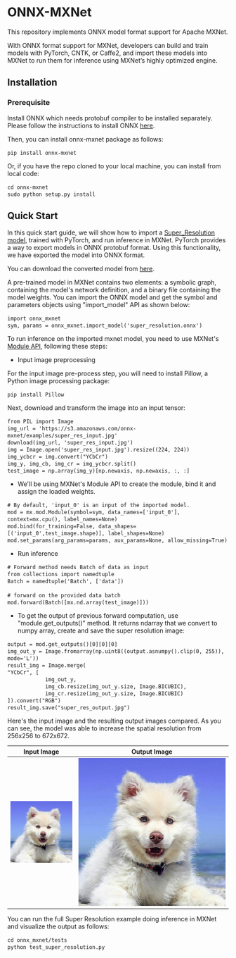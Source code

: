 # ONNX-MXNet

This repository implements ONNX model format support for Apache MXNet.

With ONNX format support for MXNet, developers can build and train models with PyTorch, CNTK, or Caffe2, and import these models into MXNet to run them for inference using MXNet’s highly optimized engine.

## Installation
### Prerequisite
Install ONNX which needs protobuf compiler to be installed separately. Please follow the instructions to install ONNX [here](https://github.com/onnx/onnx).

Then, you can install onnx-mxnet package as follows:

```
pip install onnx-mxnet
```
Or, if you have the repo cloned to your local machine, you can install from local code:
```
cd onnx-mxnet
sudo python setup.py install
```

## Quick Start

In this quick start guide, we will show how to import a [Super_Resolution model](http://pytorch.org/tutorials/advanced/super_resolution_with_caffe2.html), trained with PyTorch,
and run inference in MXNet. PyTorch provides a way to export models in ONNX protobuf format.
Using this functionality, we have exported the model into ONNX format.

You can download the converted model from
[here](https://s3.amazonaws.com/onnx-mxnet/examples/super_resolution.onnx).

A pre-trained model in MXNet contains two elements: a symbolic graph, containing the model's network definition,
and a binary file containing the model weights. You can import the ONNX model and get
the symbol and parameters objects using "import_model" API as shown below:

```
import onnx_mxnet
sym, params = onnx_mxnet.import_model('super_resolution.onnx')
```

To run inference on the imported mxnet model, you need to use MXNet's [Module API](https://mxnet.incubator.apache.org/api/python/module.html), following these steps:

- Input image preprocessing

For the input image pre-process step, you will need to install Pillow, a Python image processing package:
```
pip install Pillow
```
Next, download and transform the image into an input tensor:
```
from PIL import Image
img_url = 'https://s3.amazonaws.com/onnx-mxnet/examples/super_res_input.jpg'
download(img_url, 'super_res_input.jpg')
img = Image.open('super_res_input.jpg').resize((224, 224))
img_ycbcr = img.convert("YCbCr")
img_y, img_cb, img_cr = img_ycbcr.split()
test_image = np.array(img_y)[np.newaxis, np.newaxis, :, :]
```
- We'll be using MXNet's Module API to create the module, bind it and assign the loaded weights.

```
# By default, 'input_0' is an input of the imported model.
mod = mx.mod.Module(symbol=sym, data_names=['input_0'], context=mx.cpu(), label_names=None)
mod.bind(for_training=False, data_shapes=[('input_0',test_image.shape)], label_shapes=None)
mod.set_params(arg_params=params, aux_params=None, allow_missing=True)
```

- Run inference
```
# Forward method needs Batch of data as input
from collections import namedtuple
Batch = namedtuple('Batch', ['data'])

# forward on the provided data batch
mod.forward(Batch([mx.nd.array(test_image)]))
```

- To get the output of previous forward computation, use "module.get_outputs()" method.
It returns ndarray that we convert to numpy array, create and save the super resolution image:
```
output = mod.get_outputs()[0][0][0]
img_out_y = Image.fromarray(np.uint8((output.asnumpy().clip(0, 255)), mode='L'))
result_img = Image.merge(
"YCbCr", [
        	img_out_y,
        	img_cb.resize(img_out_y.size, Image.BICUBIC),
        	img_cr.resize(img_out_y.size, Image.BICUBIC)
]).convert("RGB")
result_img.save("super_res_output.jpg")

```

Here's the input image and the resulting output images compared. As you can see, the model was able to increase the spatial resolution from 256x256 to 672x672.

| Input Image | Output Image |
| ----------- | ------------ |
| ![input](super_res_input.jpg) | ![output](super_res_output.jpg) |

You can run the full Super Resolution example doing inference in MXNet and visualize the output as follows:
```
cd onnx_mxnet/tests
python test_super_resolution.py
```
